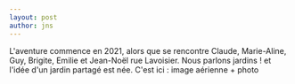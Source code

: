 ```yaml
---
layout: post
author: jns
---
```

L'aventure commence en 2021, alors que se rencontre Claude, Marie-Aline, Guy, Brigite, Emilie et Jean-Noël rue Lavoisier. Nous parlons jardins ! et l'idée d'un jardin partagé est née. 
C'est ici : image aérienne + photo
